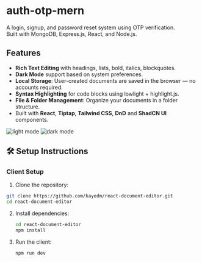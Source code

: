 # auth-otp-mern

A login, signup, and password reset system using OTP verification.  
Built with MongoDB, Express.js, React, and Node.js.


## Features
- **Rich Text Editing** with headings, lists, bold, italics, blockquotes.
- **Dark Mode** support based on system preferences.
- **Local Storage**: User-created documents are saved in the browser — no accounts required.
- **Syntax Highlighting** for code blocks using lowlight + highlight.js.
- **File & Folder Management**: Organize your documents in a folder structure.
- Built with **React**, **Tiptap**, **Tailwind CSS**, **DnD** and **ShadCN UI** components.

![light mode](https://github.com/user-attachments/assets/16c4d9c1-211d-4213-81e6-135ff8b44ced)
![dark mode](https://github.com/user-attachments/assets/ae7ca423-fa35-4071-b628-422f7e73aeba)


## 🛠️ Setup Instructions

###  Client Setup

1. Clone the repository:
```bash
git clone https://github.com/kayedm/react-document-editor.git
cd react-document-editor
```

2. Install dependencies:

    ```bash
    cd react-document-editor
    npm install
    ```

3. Run the client:

    ```bash
    npm run dev
    ```
